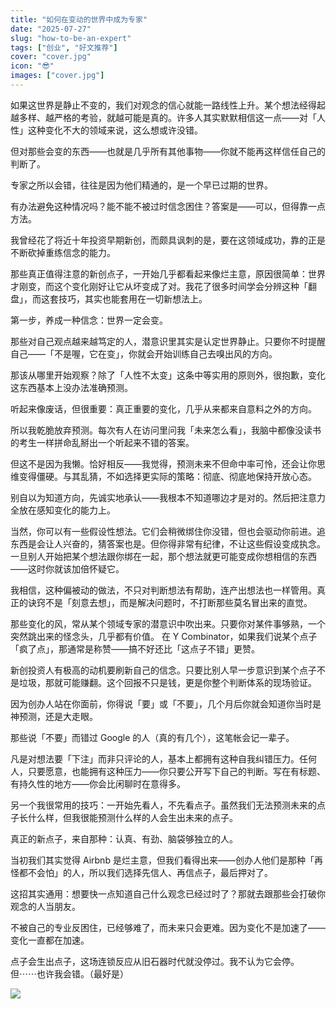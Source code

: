 ```yaml
---
title: "如何在变动的世界中成为专家"
date: "2025-07-27"
slug: "how-to-be-an-expert"
tags: ["创业", "好文推荐"]
cover: "cover.jpg"
icon: "😎"
images: ["cover.jpg"]
---
```

如果这世界是静止不变的，我们对观念的信心就能一路线性上升。某个想法经得起越多样、越严格的考验，就越可能是真的。许多人其实默默相信这一点——对「人性」这种变化不大的领域来说，这么想或许没错。



但对那些会变的东西——也就是几乎所有其他事物——你就不能再这样信任自己的判断了。



专家之所以会错，往往是因为他们精通的，是一个早已过期的世界。



有办法避免这种情况吗？能不能不被过时信念困住？答案是——可以，但得靠一点方法。



我曾经花了将近十年投资早期新创，而颇具讽刺的是，要在这领域成功，靠的正是不断砍掉重练信念的能力。



那些真正值得注意的新创点子，一开始几乎都看起来像烂主意，原因很简单：世界才刚变，而这个变化刚好让它从坏变成了对。我花了很多时间学会分辨这种「翻盘」，而这套技巧，其实也能套用在一切新想法上。



第一步，养成一种信念：世界一定会变。



那些对自己观点越来越笃定的人，潜意识里其实是认定世界静止。只要你不时提醒自己——「不是喔，它在变」，你就会开始训练自己去嗅出风的方向。



那该从哪里开始观察？除了「人性不太变」这条中等实用的原则外，很抱歉，变化这东西基本上没办法准确预测。



听起来像废话，但很重要：真正重要的变化，几乎从来都来自意料之外的方向。



所以我乾脆放弃预测。每次有人在访问里问我「未来怎么看」，我脑中都像没读书的考生一样拼命乱掰出一个听起来不错的答案。



但这不是因为我懒。恰好相反——我觉得，预测未来不但命中率可怜，还会让你思维变得僵硬。与其乱猜，不如选择更实际的策略：彻底、彻底地保持开放心态。



别自以为知道方向，先诚实地承认——我根本不知道哪边才是对的。然后把注意力全放在感知变化的能力上。



当然，你可以有一些假设性想法。它们会稍微绑住你没错，但也会驱动你前进。追东西是会让人兴奋的，猜答案也是。但你得非常有纪律，不让这些假设变成执念。
一旦别人开始把某个想法跟你绑在一起，那个想法就更可能变成你想相信的东西——这时你就该加倍怀疑它。



我相信，这种偏被动的做法，不只对判断想法有帮助，连产出想法也一样管用。真正的诀窍不是「刻意去想」，而是解决问题时，不打断那些莫名冒出来的直觉。



那些变化的风，常从某个领域专家的潜意识中吹出来。只要你对某件事够熟，一个突然跳出来的怪念头，几乎都有价值。
在 Y Combinator，如果我们说某个点子「疯了点」，那通常是称赞——搞不好还比「这点子不错」更赞。



新创投资人有极高的动机要刷新自己的信念。只要比别人早一步意识到某个点子不是垃圾，那就可能赚翻。这个回报不只是钱，更是你整个判断体系的现场验证。



因为创办人站在你面前，你得说「要」或「不要」，几个月后你就会知道你当时是神预测，还是大走眼。



那些说「不要」而错过 Google 的人（真的有几个），这笔帐会记一辈子。



凡是对想法要「下注」而非只评论的人，基本上都拥有这种自我纠错压力。任何人，只要愿意，也能拥有这种压力——你只要公开写下自己的判断。写在有标题、有持久性的地方——你会比闲聊时在意得多。



另一个我很常用的技巧：一开始先看人，不先看点子。虽然我们无法预测未来的点子长什么样，但我很能预测什么样的人会生出未来的点子。



真正的新点子，来自那种：认真、有劲、脑袋够独立的人。



当初我们其实觉得 Airbnb 是烂主意，但我们看得出来——创办人他们是那种「再怪都不会怕」的人，所以我们选择先信人、再信点子，最后押对了。



这招其实通用：想要快一点知道自己什么观念已经过时了？那就去跟那些会打破你观念的人当朋友。



不被自己的专业反困住，已经够难了，而未来只会更难。因为变化不是加速了——变化一直都在加速。



点子会生出点子，这场连锁反应从旧石器时代就没停过。我不认为它会停。
但⋯⋯也许我会错。（最好是）




![](https://prod-files-secure.s3.us-west-2.amazonaws.com/112d0858-5090-4d34-a606-b75eb8d65fd2/46476355-9cf3-4e99-9b7a-3531bc426380/1000202064.png?X-Amz-Algorithm=AWS4-HMAC-SHA256&X-Amz-Content-Sha256=UNSIGNED-PAYLOAD&X-Amz-Credential=ASIAZI2LB466ZLOEZJE2%2F20250902%2Fus-west-2%2Fs3%2Faws4_request&X-Amz-Date=20250902T154614Z&X-Amz-Expires=3600&X-Amz-Security-Token=IQoJb3JpZ2luX2VjEMj%2F%2F%2F%2F%2F%2F%2F%2F%2F%2FwEaCXVzLXdlc3QtMiJIMEYCIQCBRXQcWBnImflNnnsJ5DnXCIl9TPg8ltyArfiHCuLZQAIhAI7jspO1Q73bvHtQXPKYXuu1UhVMsPv3it%2FuuLmIsVonKv8DCDEQABoMNjM3NDIzMTgzODA1IgzAbubKACYiuW9UXrsq3AOQ%2Bx9Vmjx%2BspWVpDb0CLhrCbqXQIA3%2FvRAxj6PvQ9s9k8r94j%2FsT5JB173BjDdb78OBRBAGrTa6hWjIC%2FISXAFqe3wyNHsq2eFiojEW7U%2BomEfkLlv7ASYONc3X9oIXvYvXttH55cyDH8kgrkgkFxTvaKitq6JJ8HqXdAnhRJKzMHBwbZR1bTuJEBd8hC5UdqOD%2BiP2RFw6MChEPmHaYOp%2FBuq3XtthsdXvz4lyctIJE%2F0HGfku7XZ6Dye7E35ggWp9z2RtJ4Hn7DVo74yKy9wZDbnf%2BkRCJjyT7GSktHO0xUAMjPdtwJtCmO5w1rtRJbimLy663ztVYZc%2BYgDxpKToqUG%2F7z%2F3uVe9ujx%2BI%2BSfhjFOWAWWQjuEpIMEAp39W79LC%2FL2ZNSFVoIftU70juYvoso5kVFQPE5ovn%2FnDnRaaSWu8WmUtlsCqxbPC7FJtkqkgmUWGDFs1am7ew4EakRxFqPTdpfrszzTTE8MSeADCowvJxt8%2Bg6n4gk4pOitRuxlF2f5hc0kuNgI%2Bm6jgBQi%2Brd6h6XsjzgsYoK3GmqXCo0ak7VR34fuubjj4yTXZM2zJnj03rP%2FS69fYKAT3ux8lDkOD0JeqA%2FvdcvjPPcX7PBeTzm18XQw%2B1NYjDmmdzFBjqkAVQzpTxCsJB63DXWxFDIzCm5%2Fr6q1yTQxVmicASwpg82H1G01RAP0ydfO%2FY4eQCz60cKfXLAJc8tH%2FbgVMPS9HUFcLPV7cy%2FyATYpUMYvih0JHRqrj0tTTaCXE28UzTYIVsC37v7x4kolZamwnB6LLKal9Mqf43KDIOWmmVyDWR9qTkVw1QPRFpp7eBW60YlCy%2BA8czVNQj2XY%2BWn8Mx9VEQKAtv&X-Amz-Signature=007d6a7c9871619d6f8bc2ae733b8d7d712723df9d2999c7d4023a3f81459f4b&X-Amz-SignedHeaders=host&x-amz-checksum-mode=ENABLED&x-id=GetObject)

